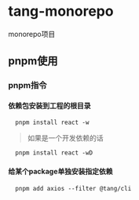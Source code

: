 # tang-monorepo
monorepo项目


## pnpm使用

### pnpm指令

#### 依赖包安装到工程的根目录
```
  pnpm install react -w
```
> 如果是一个开发依赖的话
```
  pnpm install react -wD
```

#### 给某个package单独安装指定依赖
```
  pnpm add axios --filter @tang/cli
```